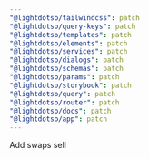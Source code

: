 ```yaml
---
"@lightdotso/tailwindcss": patch
"@lightdotso/query-keys": patch
"@lightdotso/templates": patch
"@lightdotso/elements": patch
"@lightdotso/services": patch
"@lightdotso/dialogs": patch
"@lightdotso/schemas": patch
"@lightdotso/params": patch
"@lightdotso/storybook": patch
"@lightdotso/query": patch
"@lightdotso/router": patch
"@lightdotso/docs": patch
"@lightdotso/app": patch
---
```


Add swaps sell
